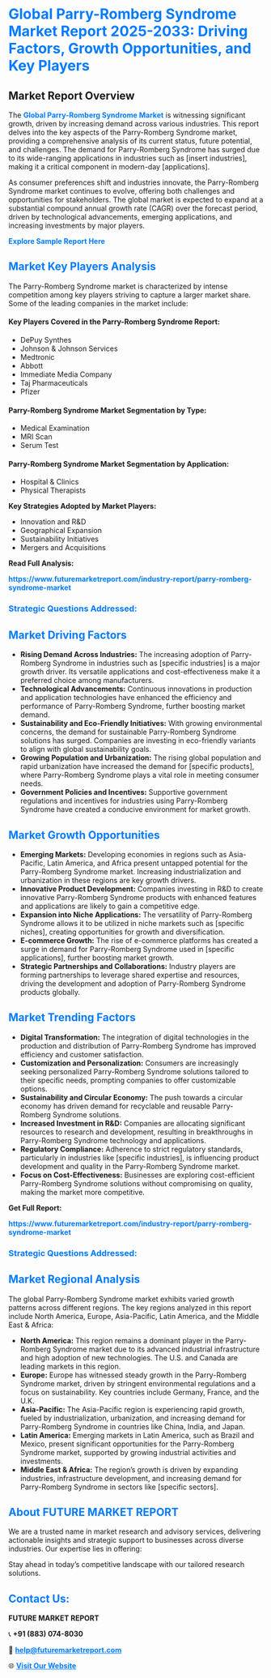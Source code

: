 <h1 style="color: #007BFF;">Global Parry-Romberg Syndrome Market Report 2025-2033: Driving Factors, Growth Opportunities, and Key Players</h1>

<section id="overview">
<h2>Market Report Overview</h2>
<p>The <a href="https://www.futuremarketreport.com/industry-report/parry-romberg-syndrome-market" style="color: #007BFF; text-decoration: none;"><strong>Global Parry-Romberg Syndrome Market</strong></a> is witnessing significant growth, driven by increasing demand across various industries. This report delves into the key aspects of the Parry-Romberg Syndrome market, providing a comprehensive analysis of its current status, future potential, and challenges. The demand for Parry-Romberg Syndrome has surged due to its wide-ranging applications in industries such as [insert industries], making it a critical component in modern-day [applications].</p>
<p>As consumer preferences shift and industries innovate, the Parry-Romberg Syndrome market continues to evolve, offering both challenges and opportunities for stakeholders. The global market is expected to expand at a substantial compound annual growth rate (CAGR) over the forecast period, driven by technological advancements, emerging applications, and increasing investments by major players.</p>
</section>

<section id="overview">
<p><a href="https://www.futuremarketreport.com/request-sample/reportId=63808" style="color: #007BFF; text-decoration: none;"><strong>Explore Sample Report Here</strong></a></p>
</section>

<section id="key-players">
<h2 style="color: #007BFF;">Market Key Players Analysis</h2>
<p>The Parry-Romberg Syndrome market is characterized by intense competition among key players striving to capture a larger market share. Some of the leading companies in the market include:</p>
<h4>Key Players Covered in the Parry-Romberg Syndrome Report:</h4>
<ul><li>DePuy Synthes</li><li>Johnson &amp; Johnson Services</li><li>Medtronic</li><li>Abbott</li><li>Immediate Media Company</li><li>Taj Pharmaceuticals</li><li>Pfizer</li></ul>
<h4>Parry-Romberg Syndrome Market Segmentation by Type:</h4>
<ul><li>Medical Examination</li><li>MRI Scan</li><li>Serum Test</li></ul>

<h4>Parry-Romberg Syndrome Market Segmentation by Application:</h4>
<ul><li>Hospital &amp; Clinics</li><li>Physical Therapists</li></ul>
<p><strong>Key Strategies Adopted by Market Players:</strong></p>
<ul>
<li>Innovation and R&D</li>
<li>Geographical Expansion</li>
<li>Sustainability Initiatives</li>
<li>Mergers and Acquisitions</li>
</ul>
</section>

<section>
<p><strong>Read Full Analysis: </strong></p><a href="https://www.futuremarketreport.com/industry-report/parry-romberg-syndrome-market" style="color: #007BFF; text-decoration: none;"><strong>https://www.futuremarketreport.com/industry-report/parry-romberg-syndrome-market</strong></a>
<h3 style="color: #007BFF;">Strategic Questions Addressed:</h3>
</section>

<section id="driving-factors">
<h2 style="color: #007BFF;">Market Driving Factors</h2>
<ul>
<li><strong>Rising Demand Across Industries:</strong> The increasing adoption of Parry-Romberg Syndrome in industries such as [specific industries] is a major growth driver. Its versatile applications and cost-effectiveness make it a preferred choice among manufacturers.</li>
<li><strong>Technological Advancements:</strong> Continuous innovations in production and application technologies have enhanced the efficiency and performance of Parry-Romberg Syndrome, further boosting market demand.</li>
<li><strong>Sustainability and Eco-Friendly Initiatives:</strong> With growing environmental concerns, the demand for sustainable Parry-Romberg Syndrome solutions has surged. Companies are investing in eco-friendly variants to align with global sustainability goals.</li>
<li><strong>Growing Population and Urbanization:</strong> The rising global population and rapid urbanization have increased the demand for [specific products], where Parry-Romberg Syndrome plays a vital role in meeting consumer needs.</li>
<li><strong>Government Policies and Incentives:</strong> Supportive government regulations and incentives for industries using Parry-Romberg Syndrome have created a conducive environment for market growth.</li>
</ul>
</section>

<section id="growth-opportunities">
<h2 style="color: #007BFF;">Market Growth Opportunities</h2>
<ul>
<li><strong>Emerging Markets:</strong> Developing economies in regions such as Asia-Pacific, Latin America, and Africa present untapped potential for the Parry-Romberg Syndrome market. Increasing industrialization and urbanization in these regions are key growth drivers.</li>
<li><strong>Innovative Product Development:</strong> Companies investing in R&D to create innovative Parry-Romberg Syndrome products with enhanced features and applications are likely to gain a competitive edge.</li>
<li><strong>Expansion into Niche Applications:</strong> The versatility of Parry-Romberg Syndrome allows it to be utilized in niche markets such as [specific niches], creating opportunities for growth and diversification.</li>
<li><strong>E-commerce Growth:</strong> The rise of e-commerce platforms has created a surge in demand for Parry-Romberg Syndrome used in [specific applications], further boosting market growth.</li>
<li><strong>Strategic Partnerships and Collaborations:</strong> Industry players are forming partnerships to leverage shared expertise and resources, driving the development and adoption of Parry-Romberg Syndrome products globally.</li>
</ul>
</section>

<section id="trending-factors">
<h2 style="color: #007BFF;">Market Trending Factors</h2>
<ul>
<li><strong>Digital Transformation:</strong> The integration of digital technologies in the production and distribution of Parry-Romberg Syndrome has improved efficiency and customer satisfaction.</li>
<li><strong>Customization and Personalization:</strong> Consumers are increasingly seeking personalized Parry-Romberg Syndrome solutions tailored to their specific needs, prompting companies to offer customizable options.</li>
<li><strong>Sustainability and Circular Economy:</strong> The push towards a circular economy has driven demand for recyclable and reusable Parry-Romberg Syndrome solutions.</li>
<li><strong>Increased Investment in R&D:</strong> Companies are allocating significant resources to research and development, resulting in breakthroughs in Parry-Romberg Syndrome technology and applications.</li>
<li><strong>Regulatory Compliance:</strong> Adherence to strict regulatory standards, particularly in industries like [specific industries], is influencing product development and quality in the Parry-Romberg Syndrome market.</li>
<li><strong>Focus on Cost-Effectiveness:</strong> Businesses are exploring cost-efficient Parry-Romberg Syndrome solutions without compromising on quality, making the market more competitive.</li>
</ul>
</section>

<section>
<p><strong>Get Full Report: </strong></p><a href="https://www.futuremarketreport.com/industry-report/parry-romberg-syndrome-market" style="color: #007BFF; text-decoration: none;"><strong>https://www.futuremarketreport.com/industry-report/parry-romberg-syndrome-market</strong></a>
<h3 style="color: #007BFF;">Strategic Questions Addressed:</h3>
</section>


<section id="regional-analysis">
<h2 style="color: #007BFF;">Market Regional Analysis</h2>
<p>The global Parry-Romberg Syndrome market exhibits varied growth patterns across different regions. The key regions analyzed in this report include North America, Europe, Asia-Pacific, Latin America, and the Middle East & Africa:</p>
<ul>
<li><strong>North America:</strong> This region remains a dominant player in the Parry-Romberg Syndrome market due to its advanced industrial infrastructure and high adoption of new technologies. The U.S. and Canada are leading markets in this region.</li>
<li><strong>Europe:</strong> Europe has witnessed steady growth in the Parry-Romberg Syndrome market, driven by stringent environmental regulations and a focus on sustainability. Key countries include Germany, France, and the U.K.</li>
<li><strong>Asia-Pacific:</strong> The Asia-Pacific region is experiencing rapid growth, fueled by industrialization, urbanization, and increasing demand for Parry-Romberg Syndrome in countries like China, India, and Japan.</li>
<li><strong>Latin America:</strong> Emerging markets in Latin America, such as Brazil and Mexico, present significant opportunities for the Parry-Romberg Syndrome market, supported by growing industrial activities and investments.</li>
<li><strong>Middle East & Africa:</strong> The region’s growth is driven by expanding industries, infrastructure development, and increasing demand for Parry-Romberg Syndrome in sectors like [specific sectors].</li>
</ul>
</section>

<footer>
<h2 style="color: #007BFF;">About FUTURE MARKET REPORT</h2>
<p>We are a trusted name in market research and advisory services, delivering actionable insights and strategic support to businesses across diverse industries. Our expertise lies in offering:</p>

<p>Stay ahead in today’s competitive landscape with our tailored research solutions.</p>

<h2 style="color: #007BFF;">Contact Us:</h2>
<p><strong>FUTURE MARKET REPORT</strong></p>
<p>📞 <strong>+91 (883) 074-8030</strong></p>
<p>📧 <strong><a href="mailto:help@futuremarketreport.com" style="color: #007BFF;">help@futuremarketreport.com</a></strong></p>
<p>🌐 <strong><a href="https://www.futuremarketreport.com/" style="color: #007BFF;">Visit Our Website</a></strong></p>
</footer>